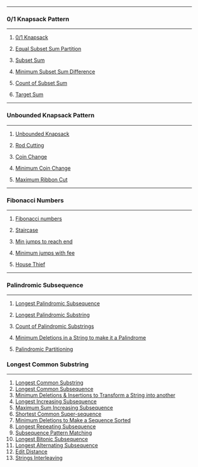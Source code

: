 ____
### 0/1 Knapsack Pattern 
____

1) [0/1 Knapsack](./knapsack.py)

2) [Equal Subset Sum Partition](./equal_subset_sum_partition.py)

3) [Subset Sum](./subset_sum.py)

4) [Minimum Subset Sum Difference](./minumum_subset_sum_difference.py)

5) [Count of Subset Sum](./count_of_subset_sum.py)

6) [Target Sum](./target_sum.py)


____
### Unbounded Knapsack Pattern 
____

1) [Unbounded Knapsack](./unbounded_knapsack.py)

2) [Rod Cutting](./rod_cutting.py)

3) [Coin Change](./coin_change_2.py)

4) [Minimum Coin Change](./coin_change.py)

5) [Maximum Ribbon Cut](./maxi_ribbon_cut.py)

____
### Fibonacci Numbers
____
1) [Fibonacci numbers](./fibo.py)

2) [Staircase](./staircase.py)

3) [Min jumps to reach end](./count_min_jump_to_reach_end.py)

4) [Minimum jumps with fee](./count_min_jump_with_fee.py)

5) [House Thief](./find_max_steal.py)

____
### Palindromic Subsequence
____
1) [Longest Palindromic Subsequence](./longest_palindromic_subsequence.py)

2) [Longest Palindromic Substring](./longest_palindromic_substring.py)

3) [Count of Palindromic Substrings](./count_of_palindromic_substring.py)

4) [Minimum Deletions in a String to make it a Palindrome](./find_min_deletions.py)

5) [Palindromic Partitioning](./palindromic_partitoning.py)

### Longest Common Substring
____
1) [Longest Common Substring](./longest_common_substring.py)
2) [Longest Common Subsequence](./longest_common_subsequence.py)
3) [Minimum Deletions & Insertions to Transform a String into another](./min_dele_and_insertions.py)
4) [Longest Increasing Subsequence](./longest_increasing_subsequence.py)
5) [Maximum Sum Increasing Subsequence](./maximum_sum_increasing_subsequence.py)
6) [Shortest Common Super-sequence](./shortest_common_super_sequence.py)
7) [Minimum Deletions to Make a Sequence Sorted](./minimum_del_to_make_sequence_sorted.py)
8) [Longest Repeating Subsequence](./longest_repeating_subsequence.py)
9) [Subsequence Pattern Matching](./subsequence_pattern_matching.py)
10) [Longest Bitonic Subsequence](./logest_bitonic_subsequence.py)
11) [Longest Alternating Subsequence](./longest_alternating_subsequence.py)
12) [Edit Distance](./edit_distance.py)
13) [Strings Interleaving](./strings_interleaving.py)